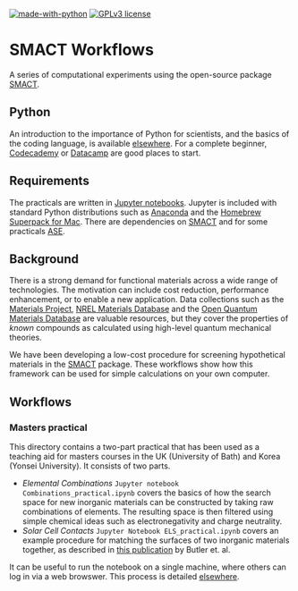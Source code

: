 [![made-with-python](https://img.shields.io/badge/Made%20with-Python-1f425f.svg)](https://www.python.org/)
[![GPLv3 license](https://img.shields.io/badge/License-GPLv3-blue.svg)](http://perso.crans.org/besson/LICENSE.html)

# SMACT Workflows
A series of computational experiments using the open-source package [SMACT](https://github.com/WMD-group/smact).

## Python
An introduction to the importance of Python for scientists, and the basics of the coding language, is available [elsewhere](https://www.researchgate.net/profile/Brian_Toby/publication/269995603_Whypython_scientists_should_learn_to_program_in_Python/links/549dbd610cf2b803713a7bec.pdf). For a complete beginner, [Codecademy](https://www.codecademy.com/learn/learn-python-3) or [Datacamp](https://www.datacamp.com/courses/intro-to-python-for-data-science) are good places to start. 

## Requirements
The practicals are written in [Jupyter notebooks](http://jupyter.org). Jupyter is included with standard Python distributions such as [Anaconda](https://www.continuum.io/downloads) and the [Homebrew Superpack for Mac](http://stronginference.com/ScipySuperpack/). There are dependencies on [SMACT](https://github.com/WMD-group/smact) and for some practicals [ASE](https://wiki.fysik.dtu.dk/ase/).

## Background
There is a strong demand for functional materials across a wide range of technologies. The motivation can include cost reduction, performance enhancement, or to enable a new application. Data collections such as the [Materials Project](https://www.materialsproject.org), [NREL Materials Database](http://materials.nrel.gov) and the [Open Quantum Materials Database](http://oqmd.org) are valuable resources, but they cover the properties of *known* compounds as calculated using high-level quantum mechanical theories.

We have been developing a low-cost procedure for screening hypothetical materials in the [SMACT](https://github.com/WMD-group/SMACT) package. These workflows show how this framework can be used for simple calculations on your own computer. 

## Workflows

### Masters practical
This directory contains a two-part practical that has been used as a teaching aid for masters courses in the UK (University of Bath) and Korea (Yonsei University).
It consists of two parts.

- *Elemental Combinations* `Jupyter notebook Combinations_practical.ipynb` covers the basics of how the search space for new inorganic materials can be constructed by taking raw combinations of elements. The resulting space is then filtered using simple chemical ideas such as electronegativity and charge neutrality. 
- *Solar Cell Contacts* `Jupyter Notebook ELS_practical.ipynb` covers an example procedure for matching the surfaces of two inorganic materials together, as described in [this publication](https://pubs.rsc.org/en/content/articlelanding/2016/tc/c5tc04091d#!divAbstract) by Butler et. al.

It can be useful to run the notebook on a single machine, where others can log in via a web browswer. This process is detailed [elsewhere](http://jupyter-notebook.readthedocs.org/en/latest/public_server.html).
